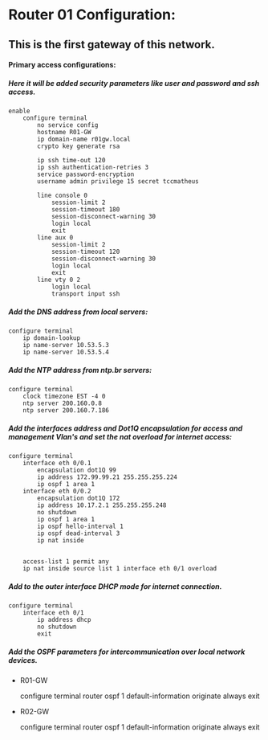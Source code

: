 # Router 01 Configuration:

## This is the first gateway of this network.

#### Primary access configurations:
##### Here it will be added security parameters like user and password and ssh access.

    enable
        configure terminal
            no service config
            hostname R01-GW
            ip domain-name r01gw.local
            crypto key generate rsa 
            
            ip ssh time-out 120
            ip ssh authentication-retries 3
            service password-encryption
            username admin privilege 15 secret tccmatheus

            line console 0
                session-limit 2
                session-timeout 180
                session-disconnect-warning 30
                login local
                exit
            line aux 0
                session-limit 2
                session-timeout 120
                session-disconnect-warning 30
                login local
                exit
            line vty 0 2
                login local
                transport input ssh

##### Add the DNS address from local servers:

    configure terminal
        ip domain-lookup
        ip name-server 10.53.5.3
        ip name-server 10.53.5.4

##### Add the NTP address from ntp.br servers:

    configure terminal
        clock timezone EST -4 0
        ntp server 200.160.0.8
        ntp server 200.160.7.186

##### Add the interfaces address and Dot1Q encapsulation for access and management Vlan's and set the nat overload for internet access:

    configure terminal
        interface eth 0/0.1
            encapsulation dot1Q 99
            ip address 172.99.99.21 255.255.255.224
            ip ospf 1 area 1
        interface eth 0/0.2
            encapsulation dot1Q 172
            ip address 10.17.2.1 255.255.255.248
            no shutdown
            ip ospf 1 area 1
            ip ospf hello-interval 1 
            ip ospf dead-interval 3
            ip nat inside


        access-list 1 permit any
        ip nat inside source list 1 interface eth 0/1 overload

##### Add to the outer interface DHCP mode for internet connection. 

    configure terminal
        interface eth 0/1
            ip address dhcp
            no shutdown
            exit

##### Add the OSPF parameters for intercommunication over local network devices.

* R01-GW

    configure terminal
        router ospf 1
            default-information originate always
            exit

* R02-GW

    configure terminal
        router ospf 1
            default-information originate always
            exit